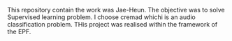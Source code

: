 This repository contain the work was Jae-Heun. The objective was to solve Supervised learning problem. 
I choose cremad whichi is an audio classification problem.
THis project was realised within the framework of the EPF.

